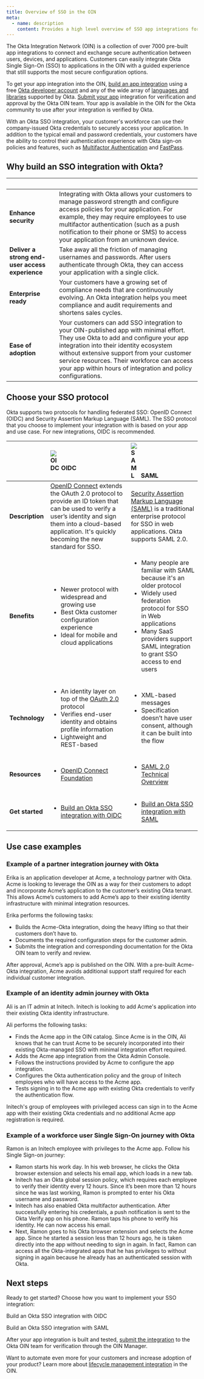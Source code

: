```yaml
---
title: Overview of SSO in the OIN
meta:
  - name: description
    content: Provides a high level overview of SSO app integrations for the Okta Integration Network.
---
```


The Okta Integration Network (OIN) is a collection of over 7000 pre-built app integrations to connect and exchange secure authentication between users, devices, and applications. Customers can easily integrate Okta Single Sign-On (SSO) to applications in the OIN with a guided experience that still supports the most secure configuration options.

To get your app integration into the OIN, [build an app integration](/docs/guides/build-sso-integration/) using a free [Okta developer account](https://developer.okta.com/signup/) and any of the wide array of [languages and libraries](/code/) supported by Okta. [Submit your app](/docs/guides/submit-app/) integration for verification and approval by the Okta OIN team. Your app is available in the OIN for the Okta community to use after your integration is verified by Okta.

With an Okta SSO integration, your customer's workforce can use their company-issued Okta credentials to securely access your application. In addition to the typical email and password credentials, your customers have the ability to control their authentication experience with Okta sign-on policies and features, such as [Multifactor Authentication](https://help.okta.com/okta_help.htm?id=ext_MFA) and [FastPass](https://help.okta.com/okta_help.htm?type=oie&id=ext-fp-enable).

## Why build an SSO integration with Okta?

| &nbsp; | &nbsp; |
| ------ | ------ |
| **Enhance security** | Integrating with Okta allows your customers to manage password strength and configure access policies for your application. For example, they may require employees to use multifactor authentication (such as a push notification to their phone or SMS) to access your application from an unknown device. |
| **Deliver a strong end-user access experience** | Take away all the friction of managing usernames and passwords. After users authenticate through Okta, they can access your application with a single click. |
| **Enterprise ready** | Your customers have a growing set of compliance needs that are continuously evolving. An Okta integration helps you meet compliance and audit requirements and shortens sales cycles. |
| **Ease of adoption** | Your customers can add SSO integration to your OIN-published app with minimal effort. They use Okta to add and configure your app integration into their identity ecosystem without extensive support from your customer service resources. Their workforce can access your app within hours of integration and policy configurations. |

## Choose your SSO protocol

Okta supports two protocols for handling federated SSO: OpenID Connect (OIDC) and Security Assertion Markup Language (SAML). The SSO protocol that you choose to implement your integration with is based on your app and use case. For new integrations, OIDC is recommended.

| &nbsp; |  <span style="width: 24px;display:inline-block">![OIDC](/img/idp-logos/oidc.png)</span> OIDC | <span style="width: 22px;display:inline-block">![SAML](/img/idp-logos/saml.png)</span> SAML  |
| ------ | :------------------- | :----------------------- |
| **Description** | [OpenID Connect](/docs/concepts/oauth-openid/#openid-connect) extends the OAuth 2.0 protocol to provide an ID token that can be used to verify a user’s identity and sign them into a cloud-based application. It's quickly becoming the new standard for SSO. | [Security Assertion Markup Language (SAML)](/docs/concepts/saml) is a traditional enterprise protocol for SSO in web applications. Okta supports SAML 2.0. |
| **Benefits** | <ul><li>Newer protocol with widespread and growing use</li> <li>Best Okta customer configuration experience</li> <li>Ideal for mobile and cloud applications</li> </ul> | <ul><li>Many people are familiar with SAML because it's an older protocol</li> <li>Widely used federation protocol for SSO in Web applications</li> <li>Many SaaS providers support SAML integration to grant SSO access to end users</li></ul>|
| **Technology** | <ul><li>An identity layer on top of the [OAuth 2.0](https://oauth.net/2/) protocol</li> <li>Verifies end-user identity and obtains profile information</li> <li>Lightweight and REST-based</li></ul> |   <ul><li>XML-based messages</li> <li>Specification doesn’t have user consent, although it can be built into the flow</li> </ul> |
| **Resources** | <ul><li>[OpenID Connect Foundation](https://openid.net/connect/)  </li></ul>| <ul><li>[SAML 2.0 Technical Overview](http://docs.oasis-open.org/security/saml/Post2.0/sstc-saml-tech-overview-2.0.html) </li></ul> |
| **Get started** | <ul><li>[Build an Okta SSO integration with OIDC](/docs/guides/build-sso-integration/openidconnect/main/)  </li></ul>| <ul><li>[Build an Okta SSO integration with SAML](/docs/guides/build-sso-integration/saml2/main/) </li></ul> |

## Use case examples

### Example of a partner integration journey with Okta

Erika is an application developer at Acme, a technology partner with Okta. Acme is looking to leverage the OIN as a way for their customers to adopt and incorporate Acme’s application to the customer’s existing Okta tenant. This allows Acme’s customers to add Acme’s app to their existing identity infrastructure with minimal integration resources.

Erika performs the following tasks:

* Builds the Acme-Okta integration, doing the heavy lifting so that their customers don’t have to.
* Documents the required configuration steps for the customer admin.
* Submits the integration and corresponding documentation for the Okta OIN team to verify and review.

After approval, Acme’s app is published on the OIN. With a pre-built Acme-Okta integration, Acme avoids additional support staff required for each individual customer integration.

### Example of an identity admin journey with Okta

Ali is an IT admin at Initech. Initech is looking to add Acme's application into their existing Okta identity infrastructure.

Ali performs the following tasks:

* Finds the Acme app in the OIN catalog. Since Acme is in the OIN, Ali knows that he can trust Acme to be securely incorporated into their existing Okta-managed SSO with minimal integration effort required.
* Adds the Acme app integration from the Okta Admin Console.
* Follows the instructions provided by Acme to configure the app integration.
* Configures the Okta authentication policy and the group of Initech employees who will have access to the Acme app.
* Tests signing in to the Acme app with existing Okta credentials to verify the authentication flow.

Initech's group of employees with privileged access can sign in to the Acme app with their existing Okta credentials and no additional Acme app registration is required.

### Example of a workforce user Single Sign-On journey with Okta

Ramon is an Initech employee with privileges to the Acme app. Follow his Single Sign-on journey:

* Ramon starts his work day. In his web browser, he clicks the Okta browser extension and selects his email app, which loads in a new tab.
* Initech has an Okta global session policy, which requires each employee to verify their identity every 12 hours. Since it’s been more than 12 hours since he was last working, Ramon is prompted to enter his Okta username and password.
* Initech has also enabled Okta multifactor authentication. After successfully entering his credentials, a push notification is sent to the Okta Verify app on his phone. Ramon taps his phone to verify his identity. He can now access his email.
* Next, Ramon goes to his Okta browser extension and selects the Acme app. Since he started a session less than 12 hours ago, he is taken directly into the app without needing to sign in again. In fact, Ramon can access all the Okta-integrated apps that he has privileges to without signing in again because he already has an authenticated session with Okta.

## Next steps

Ready to get started? Choose how you want to implement your SSO integration:

<Cards>
<Card href="/docs/guides/build-sso-integration/openidconnect/main/" headerImage="/img/idp-logos/oidc.png" cardTitle="OpenID Connect (OIDC)" :showFooter=false>Build an Okta SSO integration with OIDC</Card>

<Card href="/docs/guides/build-sso-integration/saml2/main/" headerImage="/img/idp-logos/saml.png" cardTitle="Security Assertion Markup Language (SAML)" :showFooter=false>Build an Okta SSO integration with SAML</Card>
</Cards>
<br>

After your app integration is built and tested, [submit the integration](/docs/guides/submit-app/) to the Okta OIN team for verification through the OIN Manager.

Want to automate even more for your customers and increase adoption of your product? Learn more about [lifecycle management integration](/docs/guides/oin-lifecycle-mgmt-overview/) in the OIN.
